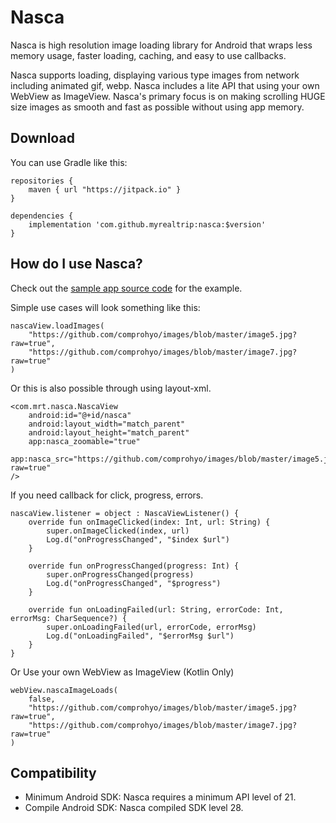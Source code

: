 # Nasca

Nasca is high resolution image loading library for Android that wraps less memory usage, faster loading, caching, and easy to use callbacks. 

Nasca supports loading, displaying various type images from network including animated gif, webp. Nasca includes a lite API that using your own WebView as ImageView. Nasca's primary focus is on making scrolling HUGE size images as smooth and fast as possible without using app memory.

Download
-
You can use Gradle like this:

```
repositories {
    maven { url "https://jitpack.io" }
}

dependencies {
    implementation 'com.github.myrealtrip:nasca:$version'
}
```

How do I use Nasca?
-
Check out the [sample app source code](/sample_app/src/main/java/com/mrt/nasca/sample) for the example.

Simple use cases will look something like this:

```
nascaView.loadImages(
    "https://github.com/comprohyo/images/blob/master/image5.jpg?raw=true",
    "https://github.com/comprohyo/images/blob/master/image7.jpg?raw=true"
)
```

Or this is also possible through using layout-xml.
```
<com.mrt.nasca.NascaView
    android:id="@+id/nasca"
    android:layout_width="match_parent"
    android:layout_height="match_parent"    
    app:nasca_zoomable="true"
    app:nasca_src="https://github.com/comprohyo/images/blob/master/image5.jpg?raw=true"
/>
```

If you need callback for click, progress, errors.
```
nascaView.listener = object : NascaViewListener() {
    override fun onImageClicked(index: Int, url: String) {
        super.onImageClicked(index, url)
        Log.d("onProgressChanged", "$index $url")
    }

    override fun onProgressChanged(progress: Int) {
        super.onProgressChanged(progress)
        Log.d("onProgressChanged", "$progress")
    }

    override fun onLoadingFailed(url: String, errorCode: Int, errorMsg: CharSequence?) {
        super.onLoadingFailed(url, errorCode, errorMsg)
        Log.d("onLoadingFailed", "$errorMsg $url")
    }
}
```

Or Use your own WebView as ImageView (Kotlin Only)
```
webView.nascaImageLoads(
    false, 
    "https://github.com/comprohyo/images/blob/master/image5.jpg?raw=true",
    "https://github.com/comprohyo/images/blob/master/image7.jpg?raw=true"
)
```

Compatibility
-

- Minimum Android SDK: Nasca requires a minimum API level of 21.
- Compile Android SDK: Nasca compiled SDK level 28.
